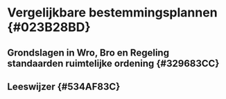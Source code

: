 # Vergelijkbare bestemmingsplannen {#023B28BD}
## Grondslagen in Wro, Bro en Regeling standaarden ruimtelijke ordening {#329683CC}
## Leeswijzer {#534AF83C}
